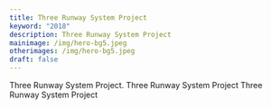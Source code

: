```yaml
---
title: Three Runway System Project
keyword: "2018"
description: Three Runway System Project
mainimage: /img/hero-bg5.jpeg
otherimages: /img/hero-bg5.jpeg
draft: false
---
```

Three Runway System Project. Three Runway System Project Three Runway System Project